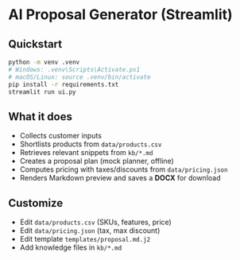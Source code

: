 # AI Proposal Generator (Streamlit)

## Quickstart
```bash
python -m venv .venv
# Windows: .venv\Scripts\Activate.ps1
# macOS/Linux: source .venv/bin/activate
pip install -r requirements.txt
streamlit run ui.py
```

## What it does
- Collects customer inputs
- Shortlists products from `data/products.csv`
- Retrieves relevant snippets from `kb/*.md`
- Creates a proposal plan (mock planner, offline)
- Computes pricing with taxes/discounts from `data/pricing.json`
- Renders Markdown preview and saves a **DOCX** for download

## Customize
- Edit `data/products.csv` (SKUs, features, price)
- Edit `data/pricing.json` (tax, max discount)
- Edit template `templates/proposal.md.j2`
- Add knowledge files in `kb/*.md`

